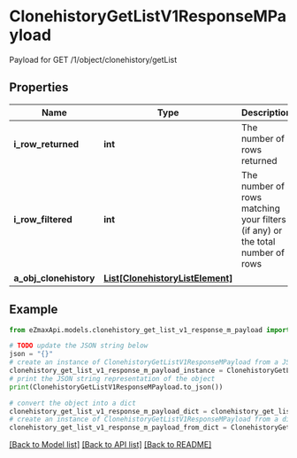 # ClonehistoryGetListV1ResponseMPayload

Payload for GET /1/object/clonehistory/getList

## Properties

Name | Type | Description | Notes
------------ | ------------- | ------------- | -------------
**i_row_returned** | **int** | The number of rows returned | 
**i_row_filtered** | **int** | The number of rows matching your filters (if any) or the total number of rows | 
**a_obj_clonehistory** | [**List[ClonehistoryListElement]**](ClonehistoryListElement.md) |  | 

## Example

```python
from eZmaxApi.models.clonehistory_get_list_v1_response_m_payload import ClonehistoryGetListV1ResponseMPayload

# TODO update the JSON string below
json = "{}"
# create an instance of ClonehistoryGetListV1ResponseMPayload from a JSON string
clonehistory_get_list_v1_response_m_payload_instance = ClonehistoryGetListV1ResponseMPayload.from_json(json)
# print the JSON string representation of the object
print(ClonehistoryGetListV1ResponseMPayload.to_json())

# convert the object into a dict
clonehistory_get_list_v1_response_m_payload_dict = clonehistory_get_list_v1_response_m_payload_instance.to_dict()
# create an instance of ClonehistoryGetListV1ResponseMPayload from a dict
clonehistory_get_list_v1_response_m_payload_from_dict = ClonehistoryGetListV1ResponseMPayload.from_dict(clonehistory_get_list_v1_response_m_payload_dict)
```
[[Back to Model list]](../README.md#documentation-for-models) [[Back to API list]](../README.md#documentation-for-api-endpoints) [[Back to README]](../README.md)


